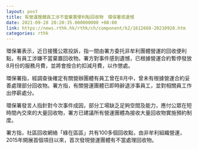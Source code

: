 ```yaml
---
layout: post
title: 有營運團體員工涉不當棄置便利點回收物　環保署感遺憾
date: 2021-09-28 20:20:35.000000000 +08:00
link: https://news.rthk.hk/rthk/ch/component/k2/1612668-20210928.htm
categories: rthk
---
```


環保署表示，近日接獲公眾投訴，指一間由署方委托非牟利團體營運的回收便利點，有員工涉嫌不當棄置回收物。署方對事件感到遺憾，已根據營運合約暫停發放8月份的服務月費，並將會按合約扣減月費，以作懲處。

環保署指，經調查後確定有關營辦團體有員工曾在8月中，曾未有根據營運合約妥善處理部分回收物。署方指，有關營運團體已即時辭退涉事員工，並對相關員工作出停薪處分。

環保署發言人指針對今次事件成因，部分工場缺乏足夠空間及能力，應付公眾在短時間內交來的大量回收物，署方已建議所有營運團體為接收大量回收物實施預約制度。

署方指，社區回收網絡「綠在區區」共有100多個回收點，由非牟利組織營運，2015年開展首個項目以來，首次發現營運團體有不當處理回收物。
